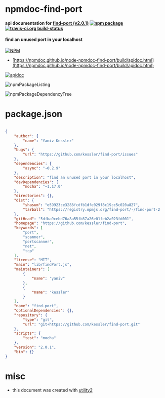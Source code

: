 # npmdoc-find-port

#### api documentation for  [find-port (v2.0.1)](https://github.com/kessler/find-port)  [![npm package](https://img.shields.io/npm/v/npmdoc-find-port.svg?style=flat-square)](https://www.npmjs.org/package/npmdoc-find-port) [![travis-ci.org build-status](https://api.travis-ci.org/npmdoc/node-npmdoc-find-port.svg)](https://travis-ci.org/npmdoc/node-npmdoc-find-port)

#### find an unused port in your localhost

[![NPM](https://nodei.co/npm/find-port.png?downloads=true&downloadRank=true&stars=true)](https://www.npmjs.com/package/find-port)

- [https://npmdoc.github.io/node-npmdoc-find-port/build/apidoc.html](https://npmdoc.github.io/node-npmdoc-find-port/build/apidoc.html)

[![apidoc](https://npmdoc.github.io/node-npmdoc-find-port/build/screenCapture.buildCi.browser.%252Ftmp%252Fbuild%252Fapidoc.html.png)](https://npmdoc.github.io/node-npmdoc-find-port/build/apidoc.html)

![npmPackageListing](https://npmdoc.github.io/node-npmdoc-find-port/build/screenCapture.npmPackageListing.svg)

![npmPackageDependencyTree](https://npmdoc.github.io/node-npmdoc-find-port/build/screenCapture.npmPackageDependencyTree.svg)



# package.json

```json

{
    "author": {
        "name": "Yaniv Kessler"
    },
    "bugs": {
        "url": "https://github.com/kessler/find-port/issues"
    },
    "dependencies": {
        "async": "~0.2.9"
    },
    "description": "find an unused port in your localhost",
    "devDependencies": {
        "mocha": "~1.17.0"
    },
    "directories": {},
    "dist": {
        "shasum": "e59923ce3283fcdfb1dfe029f8c19cc5c020a827",
        "tarball": "https://registry.npmjs.org/find-port/-/find-port-2.0.1.tgz"
    },
    "gitHead": "5dfba9cebd76a8a55fb37a26e01feb2a023fd001",
    "homepage": "https://github.com/kessler/find-port",
    "keywords": [
        "port",
        "scanner",
        "portscanner",
        "net",
        "tcp"
    ],
    "license": "MIT",
    "main": "lib/findPort.js",
    "maintainers": [
        {
            "name": "yaniv"
        },
        {
            "name": "kessler"
        }
    ],
    "name": "find-port",
    "optionalDependencies": {},
    "repository": {
        "type": "git",
        "url": "git+https://github.com/kessler/find-port.git"
    },
    "scripts": {
        "test": "mocha"
    },
    "version": "2.0.1",
    "bin": {}
}
```



# misc
- this document was created with [utility2](https://github.com/kaizhu256/node-utility2)
